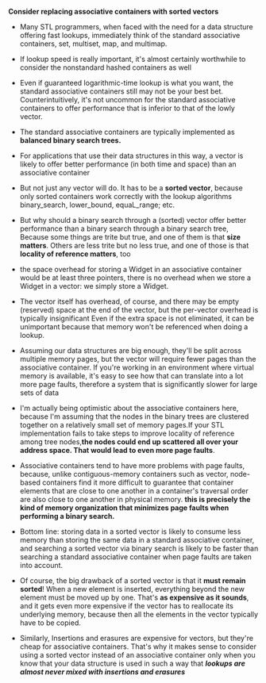 __Consider replacing associative containers with sorted vectors__

* Many STL programmers, when faced with the need for a data structure offering fast lookups, immediately think of the standard associative containers, set, multiset, map, and multimap. 

* If lookup speed is really important, it's almost certainly worthwhile to consider the nonstandard hashed containers as well

* Even if guaranteed logarithmic-time lookup is what you want, the standard associative containers still may not be your best bet. Counterintuitively, it's not uncommon for the standard associative containers to offer performance that is inferior to that of the lowly vector.

* The standard associative containers are typically implemented as **balanced binary search trees.**

* For applications that use their data structures in this way, a vector is likely to offer better performance (in both time and space) than an associative container

* But not just any vector will do. It has to be a **sorted vector**, because only sorted containers work correctly with the lookup algorithms binary_search, lower_bound, equaL_range; etc.

* But why should a binary search through a (sorted) vector offer better performance than a binary search through a binary search tree, Because some things are trite but true, and one of them is that **size matters**. Others are less trite but no less true, and one of those is that **locality of reference matters**, too

* the space overhead for storing a Widget in an associative container would be at least three pointers, there is no overhead when we store a Widget in a vector: we simply store a Widget.

*  The vector itself has overhead, of course, and there may be empty (reserved) space at the end of the vector, but the per-vector overhead is typically insignificant Even if the extra space is not eliminated, it can be unimportant because that memory won't be referenced when doing a lookup.

* Assuming our data structures are big enough, they'll be split across multiple memory pages, but the vector will require fewer pages than the associative container. If you're working in an environment where virtual memory is available, it's easy to see how that can translate into a lot more page faults, therefore a system that is significantly slower for large sets of data

* I'm actually being optimistic about the associative containers here, because I'm assuming that the nodes in the binary trees are clustered together on a relatively small set of memory pages.If your STL implementation fails to take steps to improve locality of reference among tree nodes,**the nodes could end up scattered all over your address space. That would lead to even more page faults**. 

* Associative containers tend to have more problems with page faults, because, unlike contiguous-memory containers such as vector, node-based containers find it more difficult to guarantee that container elements that are close to one another in a container's traversal order are also close to one another in physical memory. **this is precisely the kind of memory organization that minimizes page faults when performing a binary search.**

* Bottom line: storing data in a sorted vector is likely to consume less memory than storing the same data in a standard associative container, and searching a sorted vector via binary search is likely to be faster than searching a standard associative container when page faults are taken into account.

* Of course, the big drawback of a sorted vector is that it **must remain sorted**! When a new element is inserted, everything beyond the new element must be moved up by one. That's **as expensive as it sounds**, and it gets even more expensive if the vector has to reallocate its underlying memory, because then all the elements in the vector typically have to be copied. 

* Similarly, Insertions and erasures are expensive for vectors, but they're cheap for associative containers. That's why it makes sense to consider using a sorted vector instead of an associative container only when you know that your data structure is used in such a way that ***lookups are almost never mixed with insertions and erasures***